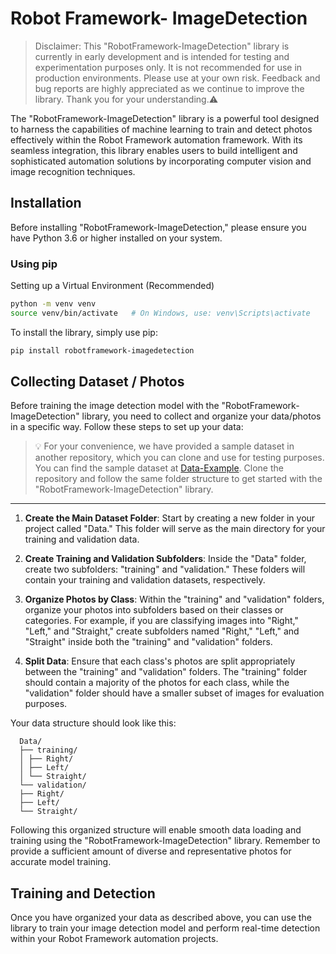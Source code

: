 # Robot Framework- ImageDetection
> Disclaimer: This "RobotFramework-ImageDetection" library is currently in early development and is intended for testing and experimentation purposes only. It is not recommended for use in production environments. Please use at your own risk. Feedback and bug reports are highly appreciated as we continue to improve the library. Thank you for your understanding.⚠️

The "RobotFramework-ImageDetection" library is a powerful tool designed to harness the capabilities of machine learning to train and detect photos effectively within the Robot Framework automation framework. With its seamless integration, this library enables users to build intelligent and sophisticated automation solutions by incorporating computer vision and image recognition techniques.


## Installation

Before installing "RobotFramework-ImageDetection," please ensure you have Python 3.6 or higher installed on your system.

### Using pip

Setting up a Virtual Environment (Recommended)
```bash
python -m venv venv
source venv/bin/activate   # On Windows, use: venv\Scripts\activate
```

To install the library, simply use pip:

```bash
pip install robotframework-imagedetection
```

## Collecting Dataset / Photos

Before training the image detection model with the "RobotFramework-ImageDetection" library, you need to collect and organize your data/photos in a specific way. Follow these steps to set up your data:

>  &#x1F4A1; For your convenience, we have provided a sample dataset in another repository, which you can clone and use for testing purposes. You can find the sample dataset at [Data-Example](https://github.com/Alpha-Centauri-00/Data-Example/tree/main). Clone the repository and follow the same folder structure to get started with the "RobotFramework-ImageDetection" library.

***

1. **Create the Main Dataset Folder**: Start by creating a new folder in your project called "Data." This folder will serve as the main directory for your training and validation data.

2. **Create Training and Validation Subfolders**: Inside the "Data" folder, create two subfolders: "training" and "validation." These folders will contain your training and validation datasets, respectively.

3. **Organize Photos by Class**: Within the "training" and "validation" folders, organize your photos into subfolders based on their classes or categories. For example, if you are classifying images into "Right," "Left," and "Straight," create subfolders named "Right," "Left," and "Straight" inside both the "training" and "validation" folders.

4. **Split Data**: Ensure that each class's photos are split appropriately between the "training" and "validation" folders. The "training" folder should contain a majority of the photos for each class, while the "validation" folder should have a smaller subset of images for evaluation purposes.

Your data structure should look like this:

      Data/
      ├── training/
      │ ├── Right/
      │ ├── Left/
      │ └── Straight/
      └── validation/
      ├── Right/
      ├── Left/
      └── Straight/



Following this organized structure will enable smooth data loading and training using the "RobotFramework-ImageDetection" library. Remember to provide a sufficient amount of diverse and representative photos for accurate model training.

## Training and Detection

Once you have organized your data as described above, you can use the library to train your image detection model and perform real-time detection within your Robot Framework automation projects.

